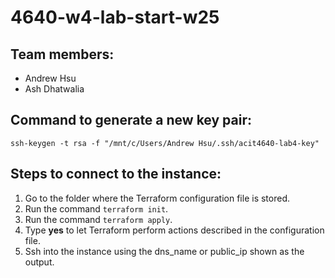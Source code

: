 # 4640-w4-lab-start-w25

## Team members:
- Andrew Hsu
- Ash Dhatwalia

## Command to generate a new key pair:
`ssh-keygen -t rsa -f "/mnt/c/Users/Andrew Hsu/.ssh/acit4640-lab4-key"`

## Steps to connect to the instance:
1. Go to the folder where the Terraform configuration file is stored.
2. Run the command `terraform init`.
3. Run the command `terraform apply`.
4. Type **yes** to let Terraform perform actions described in the configuration file.
5. Ssh into the instance using the dns_name or public_ip shown as the output.